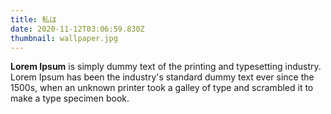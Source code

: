 ```yaml
---
title: 私は
date: 2020-11-12T03:06:59.830Z
thumbnail: wallpaper.jpg
---
```

<!--StartFragment-->

**Lorem Ipsum** is simply dummy text of the printing and typesetting industry. Lorem Ipsum has been the industry's standard dummy text ever since the 1500s, when an unknown printer took a galley of type and scrambled it to make a type specimen book.

<!--EndFragment-->